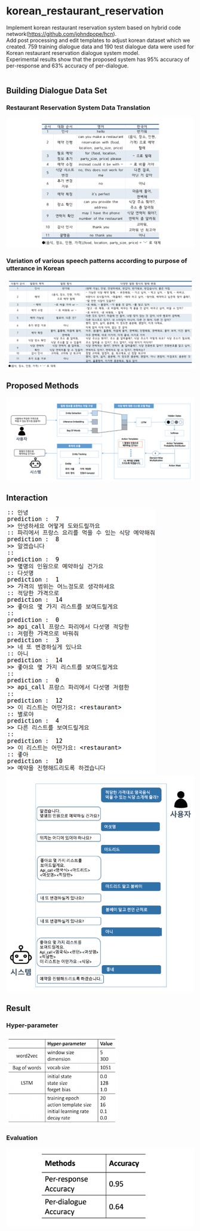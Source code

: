 # korean_restaurant_reservation
Implement korean restaurant reservation system based on hybrid code network(https://github.com/johndpope/hcn).
<br>Add post processing and edit templates to adjust korean dataset which we created. 759 training dialogue data and 190 test dialogue data were used for Korean restaurant reservation dialogue system model. <br>Experimental results show that the proposed system has 95% accuracy of per-response and 63% accuracy of per-dialogue.
<br><br>
## Building Dialogue Data Set
### Restaurant Reservation System Data Translation
![150](./img/data_table_1.png)

### Variation of various speech patterns according to purpose of utterance in Korean
![](./img/data_table_2.png)

## Proposed Methods
![250](./img/proposed_methods.png)

## Interaction
![250](./img/example.png)
![](./img/interact_2.png)

## Result
### Hyper-parameter
![50](./img/hyper.png)

### Evaluation
![50](./img/eval.png)
